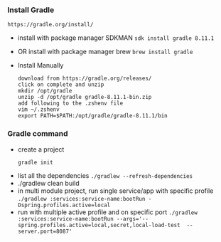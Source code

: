 ### Install Gradle 
```
https://gradle.org/install/
```

-  install with package manager SDKMAN
  ``` sdk install gradle 8.11.1 ```
  
- OR install with package manager brew
  ``` brew install gradle ```

- Install Manually
  ```
  download from https://gradle.org/releases/
  click on complete and unzip
  mkdir /opt/gradle
  unzip -d /opt/gradle gradle-8.11.1-bin.zip
  add following to the .zshenv file
  vim ~/.zshenv
  export PATH=$PATH:/opt/gradle/gradle-8.11.1/bin
  ```

### Gradle command
- create a project
  ```
  gradle init
  ```
- list all the dependencies ``` ./gradlew --refresh-dependencies ```
- ./gradlew clean build
- in multi module project, run single service/app with specific profile
``` ./gradlew :services:service-name:bootRun -Dspring.profiles.active=local ```
- run with multiple active profile and on specific port
  ``` ./gradlew :services:service-name:bootRun --args='--spring.profiles.active=local,secret,local-load-test  --server.port=8087' ```
